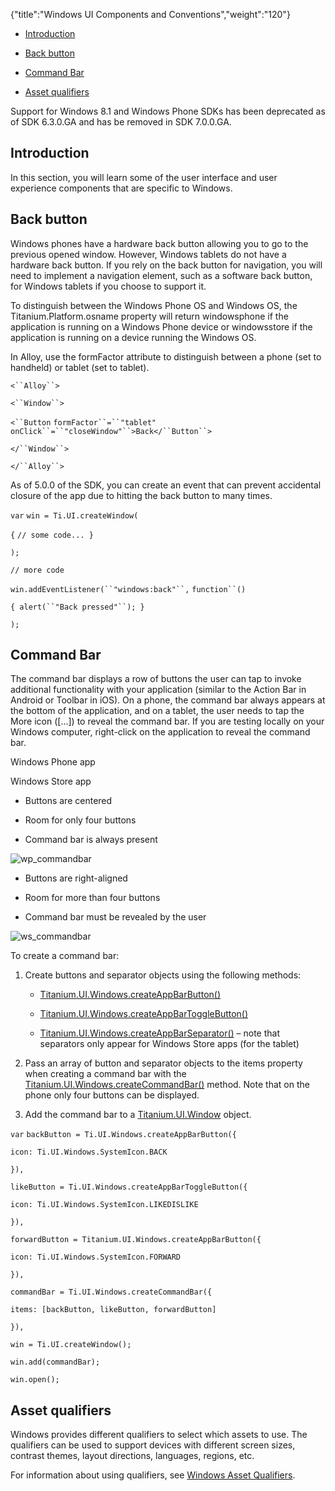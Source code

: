 {"title":"Windows UI Components and Conventions","weight":"120"} 

*   [Introduction](#Introduction)
    
*   [Back button](#Backbutton)
    
*   [Command Bar](#CommandBar)
    
*   [Asset qualifiers](#Assetqualifiers)
    

Support for Windows 8.1 and Windows Phone SDKs has been deprecated as of SDK 6.3.0.GA and has be removed in SDK 7.0.0.GA.

## Introduction

In this section, you will learn some of the user interface and user experience components that are specific to Windows.

## Back button

Windows phones have a hardware back button allowing you to go to the previous opened window. However, Windows tablets do not have a hardware back button. If you rely on the back button for navigation, you will need to implement a navigation element, such as a software back button, for Windows tablets if you choose to support it.

To distinguish between the Windows Phone OS and Windows OS, the Titanium.Platform.osname property will return windowsphone if the application is running on a Windows Phone device or windowsstore if the application is running on a device running the Windows OS.

In Alloy, use the formFactor attribute to distinguish between a phone (set to handheld) or tablet (set to tablet).

`<``Alloy``>`

`<``Window``>`

`<``Button`  `formFactor``=``"tablet"`  `onClick``=``"closeWindow"``>Back</``Button``>`

`</``Window``>`

`</``Alloy``>`

As of 5.0.0 of the SDK, you can create an event that can prevent accidental closure of the app due to hitting the back button to many times.

`var` `win = Ti.UI.createWindow(`

`{` `// some code... }`

`);`

`// more code`

`win.addEventListener(``"windows:back"``,` `function``()`

`{ alert(``"Back pressed"``); }`

`);`

## Command Bar

The command bar displays a row of buttons the user can tap to invoke additional functionality with your application (similar to the Action Bar in Android or Toolbar in iOS). On a phone, the command bar always appears at the bottom of the application, and on a tablet, the user needs to tap the More icon (\[...\]) to reveal the command bar. If you are testing locally on your Windows computer, right-click on the application to reveal the command bar.

Windows Phone app

Windows Store app

*   Buttons are centered
    
*   Room for only four buttons
    
*   Command bar is always present
    

![wp_commandbar](/Images/appc/download/attachments/43309475/wp_commandbar.PNG)

*   Buttons are right-aligned
    
*   Room for more than four buttons
    
*   Command bar must be revealed by the user
    

![ws_commandbar](/Images/appc/download/attachments/43309475/ws_commandbar.png)

To create a command bar:

1.  Create buttons and separator objects using the following methods:
    
    *   [Titanium.UI.Windows.createAppBarButton()](#!/api/Titanium.UI.Windows-method-createAppBarButton)
        
    *   [Titanium.UI.Windows.createAppBarToggleButton()](#!/api/Titanium.UI.Windows-method-createAppBarToggleButton)
        
    *   [Titanium.UI.Windows.createAppBarSeparator()](#!/api/Titanium.UI.Windows-method-createAppBarSeparator) – note that separators only appear for Windows Store apps (for the tablet)
        
2.  Pass an array of button and separator objects to the items property when creating a command bar with the [Titanium.UI.Windows.createCommandBar()](#!/api/Titanium.UI.Windows-method-createCommandBar) method. Note that on the phone only four buttons can be displayed.
    
3.  Add the command bar to a [Titanium.UI.Window](#!/api/Titanium.UI.Window) object.
    

`var` `backButton = Ti.UI.Windows.createAppBarButton({`

`icon: Ti.UI.Windows.SystemIcon.BACK`

`}),`

`likeButton = Ti.UI.Windows.createAppBarToggleButton({`

`icon: Ti.UI.Windows.SystemIcon.LIKEDISLIKE`

`}),`

`forwardButton = Titanium.UI.Windows.createAppBarButton({`

`icon: Ti.UI.Windows.SystemIcon.FORWARD`

`}),`

`commandBar = Ti.UI.Windows.createCommandBar({`

`items: [backButton, likeButton, forwardButton]`

`}),`

`win = Ti.UI.createWindow();`

`win.add(commandBar);`

`win.open();`

## Asset qualifiers

Windows provides different qualifiers to select which assets to use. The qualifiers can be used to support devices with different screen sizes, contrast themes, layout directions, languages, regions, etc.

For information about using qualifiers, see [Windows Asset Qualifiers](/docs/appc/Titanium_SDK/Titanium_SDK_How-tos/User_Interface_Deep_Dives/Windows_UI_Components_and_Conventions/Windows_Asset_Qualifiers/).